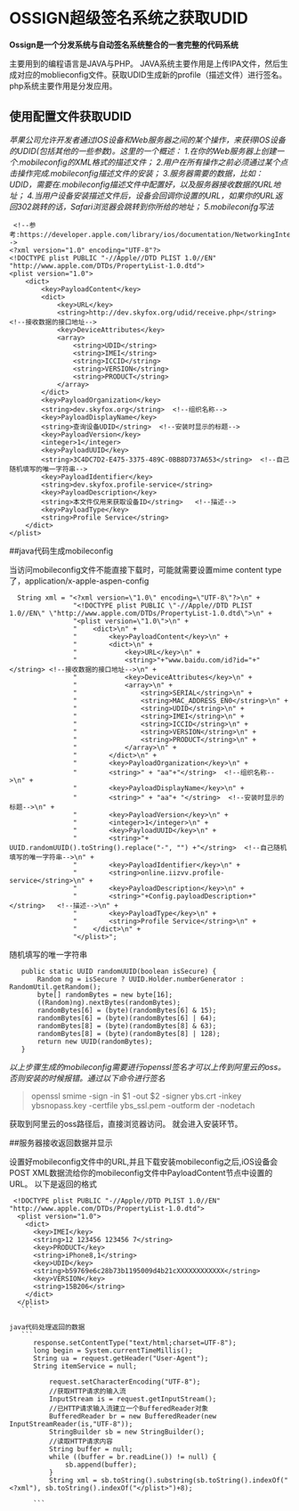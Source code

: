 # OSSIGN超级签名系统之获取UDID

**Ossign是一个分发系统与自动签名系统整合的一套完整的代码系统**


 

主要用到的编程语言是JAVA与PHP。 JAVA系统主要作用是上传IPA文件，然后生成对应的moblieconfig文件。获取UDID生成新的profile（描述文件）进行签名。php系统主要作用是分发应用。




## 使用配置文件获取UDID


*苹果公司允许开发者通过IOS设备和Web服务器之间的某个操作，来获得IOS设备的UDID(包括其他的一些参数)。这里的一个概述：
1.在你的Web服务器上创建一个.mobileconfig的XML格式的描述文件；
2.用户在所有操作之前必须通过某个点击操作完成.mobileconfig描述文件的安装；
3.服务器需要的数据，比如：UDID，需要在.mobileconfig描述文件中配置好，以及服务器接收数据的URL地址；
4.当用户设备安装描述文件后，设备会回调你设置的URL，如果你的URL返回302跳转的话，Safari浏览器会跳转到你所给的地址；
5.mobileconifg写法*
```
 <!--参考:https://developer.apple.com/library/ios/documentation/NetworkingInternet/Conceptual/iPhoneOTAConfiguration/ConfigurationProfileExamples/ConfigurationProfileExamples.html-->
<?xml version="1.0" encoding="UTF-8"?>
<!DOCTYPE plist PUBLIC "-//Apple//DTD PLIST 1.0//EN" "http://www.apple.com/DTDs/PropertyList-1.0.dtd">
<plist version="1.0">
    <dict>
        <key>PayloadContent</key>
        <dict>
            <key>URL</key>
            <string>http://dev.skyfox.org/udid/receive.php</string> <!--接收数据的接口地址-->
            <key>DeviceAttributes</key>
            <array>
                <string>UDID</string>
                <string>IMEI</string>
                <string>ICCID</string>
                <string>VERSION</string>
                <string>PRODUCT</string>
            </array>
        </dict>
        <key>PayloadOrganization</key>
        <string>dev.skyfox.org</string>  <!--组织名称-->
        <key>PayloadDisplayName</key>
        <string>查询设备UDID</string>  <!--安装时显示的标题-->
        <key>PayloadVersion</key>
        <integer>1</integer>
        <key>PayloadUUID</key>
        <string>3C4DC7D2-E475-3375-489C-0BB8D737A653</string>  <!--自己随机填写的唯一字符串-->
        <key>PayloadIdentifier</key>
        <string>dev.skyfox.profile-service</string>
        <key>PayloadDescription</key>
        <string>本文件仅用来获取设备ID</string>   <!--描述-->
        <key>PayloadType</key>
        <string>Profile Service</string>
    </dict>
</plist>
```

##java代码生成mobileconfig
 
当访问mobileconfig文件不能直接下载时，可能就需要设置mime content type了，application/x-apple-aspen-config
```
  String xml = "<?xml version=\"1.0\" encoding=\"UTF-8\"?>\n" +
                "<!DOCTYPE plist PUBLIC \"-//Apple//DTD PLIST 1.0//EN\" \"http://www.apple.com/DTDs/PropertyList-1.0.dtd\">\n" +
                "<plist version=\"1.0\">\n" +
                "    <dict>\n" +
                "        <key>PayloadContent</key>\n" +
                "        <dict>\n" +
                "            <key>URL</key>\n" +
                "            <string>"+"www.baidu.com/id?id="+"</string> <!--接收数据的接口地址-->\n" +
                "            <key>DeviceAttributes</key>\n" +
                "            <array>\n" +
                "                <string>SERIAL</string>\n" +
                "                <string>MAC_ADDRESS_EN0</string>\n" +
                "                <string>UDID</string>\n" +
                "                <string>IMEI</string>\n" +
                "                <string>ICCID</string>\n" +
                "                <string>VERSION</string>\n" +
                "                <string>PRODUCT</string>\n" +
                "            </array>\n" +
                "        </dict>\n" +
                "        <key>PayloadOrganization</key>\n" +
                "        <string>" + "aa"+"</string>  <!--组织名称-->\n" +
                "        <key>PayloadDisplayName</key>\n" +
                "        <string>" + "aa"+ "</string>  <!--安装时显示的标题-->\n" +
                "        <key>PayloadVersion</key>\n" +
                "        <integer>1</integer>\n" +
                "        <key>PayloadUUID</key>\n" +
                "        <string>"+ UUID.randomUUID().toString().replace("-", "") +"</string>  <!--自己随机填写的唯一字符串-->\n" +
                "        <key>PayloadIdentifier</key>\n" +
                "        <string>online.iizvv.profile-service</string>\n" +
                "        <key>PayloadDescription</key>\n" +
                "        <string>"+Config.payloadDescription+"</string>   <!--描述-->\n" +
                "        <key>PayloadType</key>\n" +
                "        <string>Profile Service</string>\n" +
                "    </dict>\n" +
                "</plist>";
 ```
 随机填写的唯一字符串
 ```
    public static UUID randomUUID(boolean isSecure) {
        Random ng = isSecure ? UUID.Holder.numberGenerator : RandomUtil.getRandom();
        byte[] randomBytes = new byte[16];
        ((Random)ng).nextBytes(randomBytes);
        randomBytes[6] = (byte)(randomBytes[6] & 15);
        randomBytes[6] = (byte)(randomBytes[6] | 64);
        randomBytes[8] = (byte)(randomBytes[8] & 63);
        randomBytes[8] = (byte)(randomBytes[8] | 128);
        return new UUID(randomBytes);
    }
 ```

*以上步骤生成的mobileconfig需要进行openssl签名才可以上传到阿里云的oss。否则安装的时候报错。通过以下命令进行签名* 

> openssl smime -sign -in $1 -out $2 -signer ybs.crt -inkey ybsnopass.key -certfile ybs_ssl.pem -outform der -nodetach


获取到阿里云的oss路径后，直接浏览器访问。 就会进入安装环节。


##服务器接收返回数据并显示

设置好mobileconfig文件中的URL,并且下载安装mobileconfig之后,iOS设备会POST XML数据流给你的mobileconfig文件中PayloadContent节点中设置的URL。
以下是返回的格式 
 
  ```
   <!DOCTYPE plist PUBLIC "-//Apple//DTD PLIST 1.0//EN" "http://www.apple.com/DTDs/PropertyList-1.0.dtd">
    <plist version="1.0">
      <dict>
        <key>IMEI</key>
        <string>12 123456 123456 7</string>
        <key>PRODUCT</key>
        <string>iPhone8,1</string>
        <key>UDID</key>
        <string>b59769e6c28b73b1195009d4b21cXXXXXXXXXXXX</string>
        <key>VERSION</key>
        <string>15B206</string>
      </dict>
    </plist>
	 ```

java代码处理返回的数据
	 ```
	    response.setContentType("text/html;charset=UTF-8");
        long begin = System.currentTimeMillis();
        String ua = request.getHeader("User-Agent");
        String itemService = null;
       
            request.setCharacterEncoding("UTF-8");
            //获取HTTP请求的输入流
            InputStream is = request.getInputStream();
            //已HTTP请求输入流建立一个BufferedReader对象
            BufferedReader br = new BufferedReader(new InputStreamReader(is,"UTF-8"));
            StringBuilder sb = new StringBuilder();
            //读取HTTP请求内容
            String buffer = null;
            while ((buffer = br.readLine()) != null) {
                sb.append(buffer);
            }
            String xml = sb.toString().substring(sb.toString().indexOf("<?xml"), sb.toString().indexOf("</plist>")+8);
  
		```